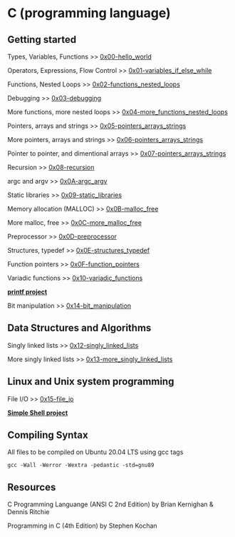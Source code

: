 # C (programming language)

## Getting started

Types, Variables, Functions >> [0x00-hello_world](./0x00-hello_world)

Operators, Expressions, Flow Control >> [0x01-variables_if_else_while](./0x01-variables_if_else_while)

Functions, Nested Loops >> [0x02-functions_nested_loops](./0x02-functions_nested_loops)

Debugging >> [0x03-debugging](./0x03-debugging)

More functions, more nested loops >> [0x04-more_functions_nested_loops](./0x04-more_functions_nested_loops)

Pointers, arrays and strings >> [0x05-pointers_arrays_strings](./0x05-pointers_arrays_strings)

More pointers, arrays and strings >> [0x06-pointers_arrays_strings](./0x06-pointers_arrays_strings)

Pointer to pointer, and dimentional arrays >> [0x07-pointers_arrays_strings](./0x07-pointers_arrays_strings)

Recursion >> [0x08-recursion](./0x08-recursion)

argc and argv >> [0x0A-argc_argv](./0x0A-argc_argv)

Static libraries >> [0x09-static_libraries](./0x09-static_libraries)

Memory allocation (MALLOC) >> [0x0B-malloc_free](./0x0B-malloc_free)

More malloc, free >> [0x0C-more_malloc_free](./0x0C-more_malloc_free)

Preprocessor >> [0x0D-preprocessor](./0x0D-preprocessor)

Structures, typedef >> [0x0E-structures_typedef](./0x0E-structures_typedef)

Function pointers >> [0x0F-function_pointers](./0x0F-function_pointers)

Variadic functions >> [0x10-variadic_functions](./0x10-variadic_functions)

[**printf project**](https://github.com/leroysb/printf)

Bit manipulation >> [0x14-bit_manipulation](./0x14-bit_manipulation)

## Data Structures and Algorithms

Singly linked lists >> [0x12-singly_linked_lists](./0x12-singly_linked_lists)

More singly linked lists >> [0x13-more_singly_linked_lists](./0x13-more_singly_linked_lists)

## Linux and Unix system programming

File I/O >> [0x15-file_io](./0x15-file_io)

[**Simple Shell project**](https://github.com/leroysb/simple_shell)

## Compiling Syntax

All files to be compiled on Ubuntu 20.04 LTS using gcc tags

`gcc -Wall -Werror -Wextra -pedantic -std=gnu89`

## Resources

C Programming Languange (ANSI C 2nd Edition) by Brian Kernighan & Dennis Ritchie

Programming in C (4th Edition) by Stephen Kochan

